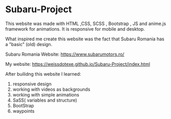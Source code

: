# Subaru-Project
This website was made with HTML ,CSS, SCSS , Bootstrap , JS and anime.js framework for animations. It is responsive for mobile and desktop.

What inspired me create this website was the fact that Subaru Romania has a "basic" (old) design.

Subaru Romania Website: https://www.subarumotors.ro/

My website: https://weissdotexe.github.io/Subaru-Project/index.html

  After builidng this website I learned:
  1. responsive design
  2. working with videos as backgrounds
  3. working with simple animations
  4. SaSS( variables and structure)
  5. BootStrap
  6. waypoints

